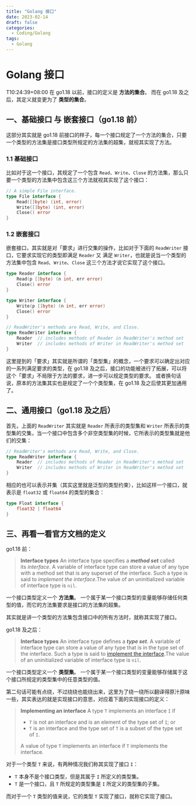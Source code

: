 ```yaml
---
title: "Golang 接口"
date: 2023-02-14
draft: false
categories:
  - Coding/Golang
tags:
  - Golang
---
```


# Golang 接口

T10:24:39+08:00
在 go1.18 以前，接口的定义是 **方法的集合**。
而在 go1.18 及之后，其定义就变更为了 **类型的集合**。

## 一、基础接口 与 嵌套接口（go1.18 前）

这部分其实就是 go1.18 前接口的样子，每一个接口规定了一个方法的集合，只要一个类型的方法集是接口类型所规定的方法集的超集，就视其实现了方法。

### 1.1 基础接口

比如对于这一个接口，其规定了一个包含 `Read`、`Write`、`Close` 的方法集，那么只要一个类型的方法集中包含这三个方法就视其实现了这个接口：

```go
// A simple File interface.
type File interface {
	Read([]byte) (int, error)
	Write([]byte) (int, error)
	Close() error
}
```

### 1.2 嵌套接口

嵌套接口，其实就是对「要求」进行交集的操作，比如对于下面的 `ReadWriter` 接口，它要求实现它的类型即满足 `Reader` 又 满足 `Writer`，也就是说当一个类型的方法集中包含 `Read`、`Write`、`Close` 这三个方法才说它实现了这个接口。

```go
type Reader interface {
	Read(p []byte) (n int, err error)
	Close() error
}

type Writer interface {
	Write(p []byte) (n int, err error)
	Close() error
}

// ReadWriter's methods are Read, Write, and Close.
type ReadWriter interface {
	Reader  // includes methods of Reader in ReadWriter's method set
	Writer  // includes methods of Writer in ReadWriter's method set
}
```

这里提到的「要求」其实就是所谓的「类型集」的概念，一个要求可以确定出对应的一系列满足要求的类型，在 go1.18 及之后，接口的功能被进行了拓展，可以将这个「要求」不局限于方法的要求，进一步可以规定类型的要求。
或者换句话说，原本的方法集其实也是规定了一个个类型集，在 go1.18 及之后使其更加通用了。

## 二、通用接口（go1.18 及之后）

首先，上面的 `ReadWriter` 其实就是 `Reader` 所表示的类型集和 `Writer` 所表示的类型集的交集，当一个接口中包含多个非空类型集的时候，它所表示的类型集就是他们的交集：

```go
// ReadWriter's methods are Read, Write, and Close.
type ReadWriter interface {
	Reader  // includes methods of Reader in ReadWriter's method set
	Writer  // includes methods of Writer in ReadWriter's method set
}
```

相应的也可以表示并集（其实这里就是泛型的类型约束），比如这样一个接口，就表示是 `float32` 或 `float64` 的类型的集合：

```go
type Float interface {
	float32 | float64
}
```

## 三、再看一看官方文档的定义

go1.18 前：

> **Interface types**
> An interface type specifies a ***method set*** called its _interface_. A variable of interface type can store a value of any type with a method set that is any superset of the interface. Such a type is said to _implement the interface_.The value of an uninitialized variable of interface type is `nil`.

一个接口类型定义一个 **方法集**。
一个属于某一个接口类型的变量能够存储任何类型的值，而它的方法集要求是接口的方法集的超集。

其实就是讲一个类型的方法集包含接口中的所有方法时，就称其实现了接口。

go1.18 及之后：

> **Interface types**
> An interface type defines a ***type set***.
> A variable of interface type can store a value of any type that is in the type set of the interface. Such a type is said to [implement the interface](https://go.dev/ref/spec#Implementing_an_interface).The value of an uninitialized variable of interface type is `nil`.

一个接口类型定义一个 **类型集**。
一个属于某一个接口类型的变量能够存储属于这个接口所规定的类型集中的任意类型的值。

第二句话可能有点绕，不过绕绕也能绕出来，这里为了绕一绕所以翻译得原汁原味一些，其实表达的就是实现接口的意思，对应着下面的实现接口的定义：

> **Implementing an interface**
> A type `T` implements an interface `I` if
> 
> -   `T` is not an interface and is an element of the type set of `I`; or
> -   `T` is an interface and the type set of `T` is a subset of the type set of `I`.
> 
> A value of type `T` implements an interface if `T` implements the interface.

对于一个类型 `T` 来说，有两种情况我们称其实现了接口 `I`：
- `T` 本身不是个接口类型，但是其属于 `I` 所定义的类型集。
- `T` 是一个接口，且 `T` 所规定的类型集是 `I` 所定义的类型集的子集。

而对于一个 `T` 类型的值来说，它的类型 `T` 实现了接口，就称它实现了接口。